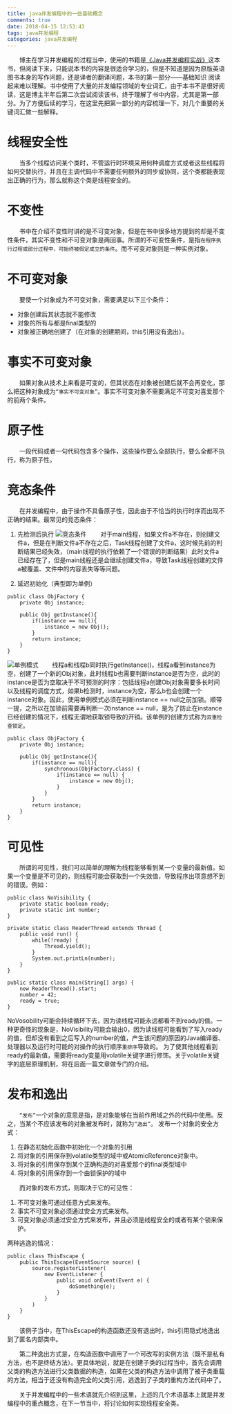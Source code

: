 ```yaml
---
title: java并发编程中的一些基础概念
comments: true
date: 2018-04-15 12:53:43
tags: java并发编程
categories: java并发编程
---
```


&emsp;&emsp;博主在学习并发编程的过程当中，使用的书籍是[《Java并发编程实战》](https://book.douban.com/subject/10484692/)这本书，但阅读下来，只能说本书的内容是很适合学习的，但是不知道是因为原版英语图书本身的写作问题，还是译者的翻译问题，本书的第一部分——基础知识 阅读起来难以理解。书中使用了大量的并发编程领域的专业词汇，由于本书不是很好阅读，这是博主半年后第二次尝试阅读该书，终于理解了书中内容，尤其是第一部分。为了方便后续的学习，在这里先把第一部分的内容梳理一下，对几个重要的关键词汇做一些解释。

# 线程安全性
&emsp;&emsp;当多个线程访问某个类时，不管运行时环境采用何种调度方式或者这些线程将如何交替执行，并且在主调代码中不需要任何额外的同步或协同，这个类都能表现出正确的行为，那么就称这个类是线程安全的。

# 不变性
&emsp;&emsp;书中在介绍不变性时讲的是不可变对象，但是在书中很多地方提到的却是不变性条件，其实不变性和不可变对象是两回事。所谓的不可变性条件，是指``在程序执行过程或部分过程中，可始终被假定成立的条件``。而不可变对象则是一种实例对象。

# 不可变对象
&emsp;&emsp;要使一个对象成为不可变对象，需要满足以下三个条件：
+ 对象创建后其状态就不能修改
+ 对象的所有与都是final类型的
+ 对象被正确地创建了（在对象的创建期间，this引用没有逸出）。
# 事实不可变对象
&emsp;&emsp;如果对象从技术上来看是可变的，但其状态在对象被创建后就不会再变化，那么把这种对象成为``“事实不可变对象”``。事实不可变对象不需要满足不可变对喜爱那个的前两个条件。
# 原子性
&emsp;&emsp;一段代码或者一句代码包含多个操作，这些操作要么全部执行，要么全都不执行，称为原子性。


# 竞态条件
&emsp;&emsp;在并发编程中，由于操作不具备原子性，因此由于不恰当的执行时序而出现不正确的结果。最常见的竞态条件：
1. 先检测后执行
![竞态条件](竞态条件.png)
&emsp;&emsp;对于main线程，如果文件a不存在，则创建文件a，但是在判断文件a不存在之后，Task线程创建了文件a，这时候先前的判断结果已经失效，（main线程的执行依赖了一个错误的判断结果）此时文件a已经存在了，但是main线程还是会继续创建文件a，导致Task线程创建的文件a被覆盖、文件中的内容丢失等等问题。

2. 延迟初始化（典型即为单例）
```
public class ObjFactory {  
    private Obj instance;  
      
    public Obj getInstance(){  
        if(instance == null){  
            instance = new Obj();  
        }  
        return instance;  
    }  
}  
```
![单例模式](单例模式.png)
&emsp;&emsp;线程a和线程b同时执行getInstance()，线程a看到instance为空，创建了一个新的Obj对象，此时线程b也需要判断instance是否为空，此时的instance是否为空取决于不可预测的时序：包括线程a创建Obj对象需要多长时间以及线程的调度方式，如果b检测时，instance为空，那么b也会创建一个instance对象。因此，使用单例模式必须在判断instance == null之前加锁。顺带一提，之所以在加锁前需要再判断一次instance == null，是为了防止在instance已经创建的情况下，线程无谓地获取锁导致的开销。该单例的创建方式称为``双重检查锁定``。
```
public class ObjFactory {  
    private Obj instance;  
      
    public Obj getInstance(){  
        if(instance == null){
            synchronous(ObjFactory.class) {
                if(instance == null) {
                    instance = new Obj();
                } 
            } 
        }  
        return instance;  
    }  
}  
```

# 可见性
&emsp;&emsp;所谓的可见性，我们可以简单的理解为线程能够看到某一个变量的最新值。如果一个变量是不可见的，则线程可能会获取到一个失效值，导致程序出项意想不到的错误。例如：
```
public class NoVisibility {
    private static boolean ready;
    private static int number;
}

private static class ReaderThread extends Thread {
    public void run() {
        while(!ready) {
            Thread.yield();
        }
        System.out.printLn(number);
    }
}

public static class main(String[] args) {
    new ReaderThread().start;
    number = 42;
    ready = true;
}
```
NoVosobility可能会持续循环下去，因为读线程可能永远都看不到ready的值。一种更奇怪的现象是，NoVisibility可能会输出0，因为读线程可能看到了写入ready的值，但却没有看到之后写入的number的值，产生该问题的原因的Java编译器、处理器以及运行时可能的对操作的执行顺序``重排序``导致的。
为了使其他线程看到ready的最新值，需要将ready变量用volatile关键字进行修饰。关于volatile关键字的底层原理机制，将在后面一篇文章做专门的介绍。

# 发布和逸出
&emsp;&emsp;``“发布”``一个对象的意思是指，是对象能够在当前作用域之外的代码中使用。反之，当某个不应该发布的对象被发布时，就称为``“逸出”``。
发布一个对象的安全方式：
1) 在静态初始化函数中初始化一个对象的引用
2) 将对象的引用保存到volatile类型的域中或AtomicReference对象中。
3) 将对象的引用保存到某个正确构造的对喜爱那个的final类型域中
4) 将对象的引用保存到一个由锁保护的域中

&emsp;&emsp;而对象的发布方式，则取决于它的可见性：
1) 不可变对象可通过任意方式来发布。
2) 事实不可变对象必须通过安全方式来发布。
3) 可变对象必须通过安全方式来发布，并且必须是线程安全的或者有某个锁来保护。

两种逃逸的情况：
```
public class ThisEscape {
    public ThisEscape(EventSource source) {
        source.registerListener(
            new EventListener {
                public void onEvent(Event e) {
                    doSomething(e);
                }
            }
        )
    }
}
```
&emsp;&emsp;该例子当中，在ThisEscape的构造函数还没有退出时，this引用隐式地逸出到了匿名内部类中。

&emsp;&emsp;第二种逸出方式是，在构造函数中调用了一个可改写的实例方法（既不是私有方法，也不是终结方法）。更具体地说，就是在创建子类的过程当中，首先会调用父类的构造方法进行父类数据的构造，如果在父类的构造方法中调用了被子类重载的方法，相当于还没有构造完全的父类引用，逃逸到了子类的重构方法代码中了。


&emsp;&emsp;关于并发编程中的一些术语就先介绍到这里，上述的几个术语基本上就是并发编程中的重点概念，在下一节当中，将讨论如何实现线程安全类。
